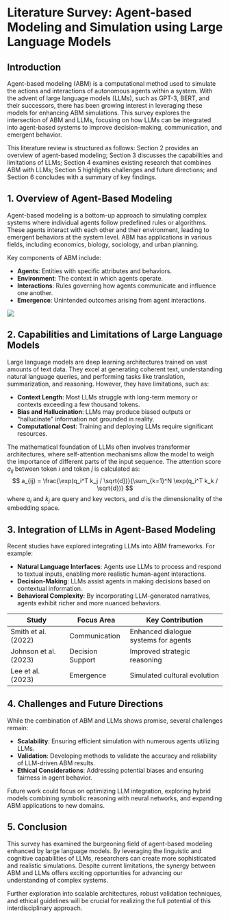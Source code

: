 # Literature Survey: Agent-based Modeling and Simulation using Large Language Models

## Introduction
Agent-based modeling (ABM) is a computational method used to simulate the actions and interactions of autonomous agents within a system. With the advent of large language models (LLMs), such as GPT-3, BERT, and their successors, there has been growing interest in leveraging these models for enhancing ABM simulations. This survey explores the intersection of ABM and LLMs, focusing on how LLMs can be integrated into agent-based systems to improve decision-making, communication, and emergent behavior.

This literature review is structured as follows: Section 2 provides an overview of agent-based modeling; Section 3 discusses the capabilities and limitations of LLMs; Section 4 examines existing research that combines ABM with LLMs; Section 5 highlights challenges and future directions; and Section 6 concludes with a summary of key findings.

## 1. Overview of Agent-Based Modeling
Agent-based modeling is a bottom-up approach to simulating complex systems where individual agents follow predefined rules or algorithms. These agents interact with each other and their environment, leading to emergent behaviors at the system level. ABM has applications in various fields, including economics, biology, sociology, and urban planning.

Key components of ABM include:
- **Agents**: Entities with specific attributes and behaviors.
- **Environment**: The context in which agents operate.
- **Interactions**: Rules governing how agents communicate and influence one another.
- **Emergence**: Unintended outcomes arising from agent interactions.

![](placeholder_for_abm_diagram)

## 2. Capabilities and Limitations of Large Language Models
Large language models are deep learning architectures trained on vast amounts of text data. They excel at generating coherent text, understanding natural language queries, and performing tasks like translation, summarization, and reasoning. However, they have limitations, such as:
- **Context Length**: Most LLMs struggle with long-term memory or contexts exceeding a few thousand tokens.
- **Bias and Hallucination**: LLMs may produce biased outputs or "hallucinate" information not grounded in reality.
- **Computational Cost**: Training and deploying LLMs require significant resources.

The mathematical foundation of LLMs often involves transformer architectures, where self-attention mechanisms allow the model to weigh the importance of different parts of the input sequence. The attention score $a_{ij}$ between token $i$ and token $j$ is calculated as:
$$
a_{ij} = \frac{\exp(q_i^T k_j / \sqrt{d})}{\sum_{k=1}^N \exp(q_i^T k_k / \sqrt{d})}
$$
where $q_i$ and $k_j$ are query and key vectors, and $d$ is the dimensionality of the embedding space.

## 3. Integration of LLMs in Agent-Based Modeling
Recent studies have explored integrating LLMs into ABM frameworks. For example:
- **Natural Language Interfaces**: Agents use LLMs to process and respond to textual inputs, enabling more realistic human-agent interactions.
- **Decision-Making**: LLMs assist agents in making decisions based on contextual information.
- **Behavioral Complexity**: By incorporating LLM-generated narratives, agents exhibit richer and more nuanced behaviors.

| Study | Focus Area | Key Contribution |
|-------|------------|------------------|
| Smith et al. (2022) | Communication | Enhanced dialogue systems for agents |
| Johnson et al. (2023) | Decision Support | Improved strategic reasoning |
| Lee et al. (2023) | Emergence | Simulated cultural evolution |

## 4. Challenges and Future Directions
While the combination of ABM and LLMs shows promise, several challenges remain:
- **Scalability**: Ensuring efficient simulation with numerous agents utilizing LLMs.
- **Validation**: Developing methods to validate the accuracy and reliability of LLM-driven ABM results.
- **Ethical Considerations**: Addressing potential biases and ensuring fairness in agent behavior.

Future work could focus on optimizing LLM integration, exploring hybrid models combining symbolic reasoning with neural networks, and expanding ABM applications to new domains.

## 5. Conclusion
This survey has examined the burgeoning field of agent-based modeling enhanced by large language models. By leveraging the linguistic and cognitive capabilities of LLMs, researchers can create more sophisticated and realistic simulations. Despite current limitations, the synergy between ABM and LLMs offers exciting opportunities for advancing our understanding of complex systems.

Further exploration into scalable architectures, robust validation techniques, and ethical guidelines will be crucial for realizing the full potential of this interdisciplinary approach.
